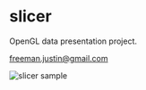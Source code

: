 # slicer
OpenGL data presentation project.

freeman.justin@gmail.com

![slicer sample](https://raw.github.com/freemanjustin/slicer/master/bin/sample/sample.png)
